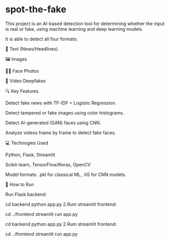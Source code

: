 ﻿# spot-the-fake 

This project is an AI-based detection tool for determining whether the input is real or fake, using machine learning and deep learning models.

It is able to detect all four formats:

📰 Text (News/Headlines)

🖼️ Images

🧑‍🦰 Face Photos

🎥 Video Deepfakes

🔍 Key Features

Detect fake news with TF-IDF + Logistic Regression.

Detect tampered or fake images using color histograms.

Detect AI-generated (GAN) faces using CNN.

Analyze videos frame by frame to detect fake faces.

💻 Technogies Used

Python, Flask, Streamlit

Scikit-learn, TensorFlow/Keras, OpenCV

Model formats: .pkl for classical ML, .h5 for CNN models.

🚀 How to Run

Run Flask backend:

cd backend python app.py 2.Rum streamlit frontend:

cd ../frontend streamlit run app.py


cd backend python app.py 2.Rum streamlit frontend:

cd ../frontend streamlit run app.py
